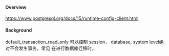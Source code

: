 
#### Overview

https://www.postgresql.org/docs/15/runtime-config-client.html

#### Background
default_transaction_read_only 可以控制 session， database, system level绝对不会发生事务，常见 在进行数据库迁移时。

